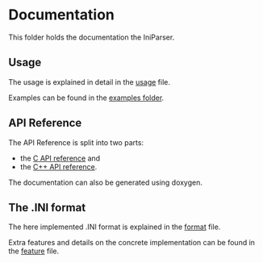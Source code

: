 # Documentation

This folder holds the documentation the IniParser.

## Usage

The usage is explained in detail in the [usage](/doc/usage.md) file.

Examples can be found in the [examples folder](/examples).

## API Reference

The API Reference is split into two parts:
* the [C API reference](/doc/c_api.md) and
* the [C++ API reference](/doc/c++_api.pdf).

The documentation can also be generated using doxygen.

## The .INI format

The here implemented .INI format is explained in the [format](/doc/format.md) file.

Extra features and details on the concrete implementation can be found in the [feature](/doc/features.md) file.
